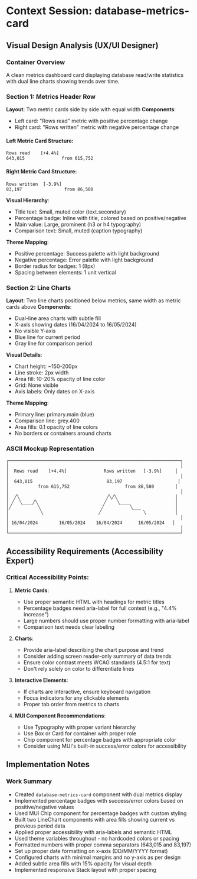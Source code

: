 # Context Session: database-metrics-card

## Visual Design Analysis (UX/UI Designer)

### Container Overview
A clean metrics dashboard card displaying database read/write statistics with dual line charts showing trends over time.

### Section 1: Metrics Header Row
**Layout**: Two metric cards side by side with equal width
**Components**: 
- Left card: "Rows read" metric with positive percentage change
- Right card: "Rows written" metric with negative percentage change

#### Left Metric Card Structure:
```
Rows read    [+4.4%]
643,015              from 615,752
```

#### Right Metric Card Structure:
```
Rows written  [-3.9%]
83,197                from 86,580
```

**Visual Hierarchy**:
- Title text: Small, muted color (text.secondary)
- Percentage badge: Inline with title, colored based on positive/negative
- Main value: Large, prominent (h3 or h4 typography)
- Comparison text: Small, muted (caption typography)

**Theme Mapping**:
- Positive percentage: Success palette with light background
- Negative percentage: Error palette with light background
- Border radius for badges: 1 (8px)
- Spacing between elements: 1 unit vertical

### Section 2: Line Charts
**Layout**: Two line charts positioned below metrics, same width as metric cards above
**Components**: 
- Dual-line area charts with subtle fill
- X-axis showing dates (16/04/2024 to 16/05/2024)
- No visible Y-axis
- Blue line for current period
- Gray line for comparison period

**Visual Details**:
- Chart height: ~150-200px
- Line stroke: 2px width
- Area fill: 10-20% opacity of line color
- Grid: None visible
- Axis labels: Only dates on X-axis

**Theme Mapping**:
- Primary line: primary.main (blue)
- Comparison line: grey.400
- Area fills: 0.1 opacity of line colors
- No borders or containers around charts

### ASCII Mockup Representation
```
┌─────────────────────────────────────────────────────────────────┐
│                                                                 │
│  Rows read    [+4.4%]              Rows written   [-3.9%]     │
│                                                                 │
│  643,015                            83,197                     │
│           from 615,752                     from 86,580        │
│                                                                 │
│  ╱╲                                 ╱╲╱╲                      │
│ ╱  ╲____╱╲                         ╱    ╲____                 │
│╱          ╲                       ╱          ╲___             │
│            ╲                     ╱                ╲           │
│                                                                 │
│ 16/04/2024        16/05/2024    16/04/2024      16/05/2024   │
│                                                                 │
└─────────────────────────────────────────────────────────────────┘
```

## Accessibility Requirements (Accessibility Expert)

### Critical Accessibility Points:

1. **Metric Cards**:
   - Use proper semantic HTML with headings for metric titles
   - Percentage badges need aria-label for full context (e.g., "4.4% increase")
   - Large numbers should use proper number formatting with aria-label
   - Comparison text needs clear labeling

2. **Charts**:
   - Provide aria-label describing the chart purpose and trend
   - Consider adding screen reader-only summary of data trends
   - Ensure color contrast meets WCAG standards (4.5:1 for text)
   - Don't rely solely on color to differentiate lines

3. **Interactive Elements**:
   - If charts are interactive, ensure keyboard navigation
   - Focus indicators for any clickable elements
   - Proper tab order from metrics to charts

4. **MUI Component Recommendations**:
   - Use Typography with proper variant hierarchy
   - Use Box or Card for container with proper role
   - Chip component for percentage badges with appropriate color
   - Consider using MUI's built-in success/error colors for accessibility

## Implementation Notes

### Work Summary
- Created `database-metrics-card` component with dual metrics display
- Implemented percentage badges with success/error colors based on positive/negative values
- Used MUI Chip component for percentage badges with custom styling
- Built two LineChart components with area fills showing current vs previous period data
- Applied proper accessibility with aria-labels and semantic HTML
- Used theme variables throughout - no hardcoded colors or spacing
- Formatted numbers with proper comma separators (643,015 and 83,197)
- Set up proper date formatting on x-axis (DD/MM/YYYY format)
- Configured charts with minimal margins and no y-axis as per design
- Added subtle area fills with 15% opacity for visual depth
- Implemented responsive Stack layout with proper spacing
